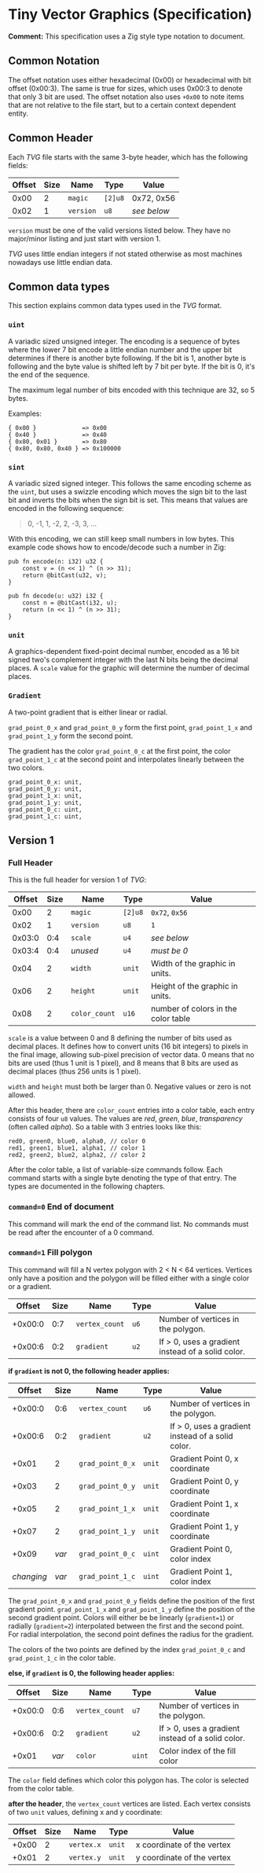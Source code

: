 # Tiny Vector Graphics (Specification)

**Comment:** This specification uses a Zig style type notation to document.

## Common Notation

The offset notation uses either hexadecimal (0x00) or hexadecimal with bit offset (0x00:3). The same is true for sizes, which uses 0x00:3 to denote that only 3 bit are used. The offset notation also uses `+0x00` to note items that are not relative to the file start, but to a certain context dependent entity.

## Common Header
 
Each *TVG* file starts with the same 3-byte header, which has the following fields:

| Offset | Size | Name      | Type    | Value       |
|--------|------|-----------|---------|-------------|
| 0x00   |    2 | `magic`   | `[2]u8` | 0x72, 0x56  |
| 0x02   |    1 | `version` | `u8`    | *see below* |

`version` must be one of the valid versions listed below. They have no major/minor listing and just start with version 1.

*TVG* uses little endian integers if not stated otherwise as most machines nowadays use little endian data.

## Common data types

This section explains common data types used in the *TVG* format.

### `uint`
A variadic sized unsigned integer. The encoding is a sequence of bytes where the lower 7 bit encode a little endian number and the upper bit determines if there is another byte following. If the bit is 1, another byte is following and the byte value is shifted left by 7 bit per byte. If the bit is 0, it's the end of the sequence.

The maximum legal number of bits encoded with this technique are 32, so 5 bytes.

Examples:
```zig
{ 0x00 }             => 0x00
{ 0x40 }             => 0x40
{ 0x80, 0x01 }       => 0x80
{ 0x80, 0x80, 0x40 } => 0x100000
```

### `sint`
A variadic sized signed integer. This follows the same encoding scheme as the `uint`, but uses a swizzle encoding which moves the sign bit to the last bit and inverts the bits when the sign bit is set. This means that values are encoded in the following sequence:

> 0, -1, 1, -2, 2, -3, 3, ...

With this encoding, we can still keep small numbers in low bytes. This example code shows how to encode/decode such a number in Zig:

```zig
pub fn encode(n: i32) u32 {
    const v = (n << 1) ^ (n >> 31);
    return @bitCast(u32, v);
}

pub fn decode(u: u32) i32 {
    const n = @bitCast(i32, u);
    return (n << 1) ^ (n >> 31);
}
```

### `unit`
A graphics-dependent fixed-point decimal number, encoded as a 16 bit signed two's complement integer with the last N bits being the decimal places.
A `scale` value for the graphic will determine the number of decimal places.

### `Gradient`

A two-point gradient that is either linear or radial.

`grad_point_0_x` and `grad_point_0_y` form the first point, `grad_point_1_x` and `grad_point_1_y` form the second point.

The gradient has the color `grad_point_0_c` at the first point, the color `grad_point_1_c` at the second point and interpolates linearly between the two colors.

```zig
grad_point_0_x: unit,
grad_point_0_y: unit,
grad_point_1_x: unit,
grad_point_1_y: unit,
grad_point_0_c: uint,
grad_point_1_c: uint,
```

## Version 1

### Full Header

This is the full header for version 1 of *TVG*:

| Offset | Size | Name           | Type    | Value                               |
|--------|------|----------------|---------|-------------------------------------|
| 0x00   |    2 | `magic`        | `[2]u8` | `0x72`, `0x56`                      |
| 0x02   |    1 | `version`      | `u8`    | `1`                                 |
| 0x03:0 |  0:4 | `scale`        | `u4`    | *see below*                         |
| 0x03:4 |  0:4 | *unused*       | `u4`    | *must be 0*                         |
| 0x04   |    2 | `width`        | `unit`  | Width of the graphic in units.      |
| 0x06   |    2 | `height`       | `unit`  | Height of the graphic in units.     |
| 0x08   |    2 | `color_count`  | `u16`   | number of colors in the color table |

`scale` is a value between 0 and 8 defining the number of bits used as decimal places.
It defines how to convert units (16 bit integers) to pixels in the final image, allowing
sub-pixel precision of vector data. 0 means that no bits are used (thus 1 unit is 1 pixel),
and 8 means that 8 bits are used as decimal places (thus 256 units is 1 pixel).

`width` and `height` must both be larger than 0. Negative values or zero is not allowed.

After this header, there are `color_count` entries into a color table, each entry consists of four `u8` values.
The values are *red*, *green*, *blue*, *transparency* (often called *alpha*). So a table with 3 entries looks like this:

```zig
red0, green0, blue0, alpha0, // color 0
red1, green1, blue1, alpha1, // color 1
red2, green2, blue2, alpha2, // color 2
```

After the color table, a list of variable-size commands follow. Each command starts with a single byte denoting the type of that entry. The types are documented in the following chapters.

### `command=0` End of document

This command will mark the end of the command list. No commands must be read after the encounter of a 0 command.

### `command=1` Fill polygon

This command will fill a N vertex polygon with 2 < N < 64 vertices. Vertices only have a position and the polygon will be filled either
with a single color or a gradient.

| Offset  | Size | Name           | Type    | Value                                              |
|---------|------|----------------|---------|----------------------------------------------------|
| +0x00:0 |  0:7 | `vertex_count` | `u6`    | Number of vertices in the polygon.                 |
| +0x00:6 |  0:2 | `gradient`     | `u2`    | If > 0, uses a gradient instead of a solid color.  |

**if `gradient` is not 0, the following header applies:**

| Offset     | Size  | Name             | Type    | Value                                              |
|------------|-------|------------------|---------|----------------------------------------------------|
| +0x00:0    |  0:6  | `vertex_count`   | `u6`    | Number of vertices in the polygon.                 |
| +0x00:6    |  0:2  | `gradient`       | `u2`    | If > 0, uses a gradient instead of a solid color.  |
| +0x01      |    2  | `grad_point_0_x` | `unit`  | Gradient Point 0, x coordinate                     |
| +0x03      |    2  | `grad_point_0_y` | `unit`  | Gradient Point 0, y coordinate                     |
| +0x05      |    2  | `grad_point_1_x` | `unit`  | Gradient Point 1, x coordinate                     |
| +0x07      |    2  | `grad_point_1_y` | `unit`  | Gradient Point 1, y coordinate                     |
| +0x09      | *var* | `grad_point_0_c` | `uint`  | Gradient Point 0, color index                      |
| *changing* | *var* | `grad_point_1_c` | `uint`  | Gradient Point 1, color index                      |

The `grad_point_0_x` and `grad_point_0_y` fields define the position of the first gradient point.
`grad_point_1_x` and `grad_point_1_y` define the position of the second gradient point. Colors will either be
be linearly (`gradient=1`) or radially (`gradient=2`) interpolated between the first and the second point.
For radial interpolation, the second point defines the radius for the gradient.

The colors of the two points are defined by the index `grad_point_0_c` and `grad_point_1_c` in the color table.

**else, if `gradient` is 0, the following header applies:**

| Offset     | Size  | Name             | Type    | Value                                              |
|------------|-------|------------------|---------|----------------------------------------------------|
| +0x00:0    |  0:6  | `vertex_count`   | `u7`    | Number of vertices in the polygon.                 |
| +0x00:6    |  0:2  | `gradient`       | `u2`    | If > 0, uses a gradient instead of a solid color.  |
| +0x01      | *var* | `color`          | `uint`  | Color index of the fill color                      |

The `color` field defines which color this polygon has. The color is selected from the color table.

**after the header**, the `vertex_count` vertices are listed. Each vertex consists of two `unit` values, defining x and y coordinate:

| Offset     | Size  | Name             | Type    | Value                                              |
|------------|-------|------------------|---------|----------------------------------------------------|
| +0x00      |    2  | `vertex.x`       | `unit`  | x coordinate of the vertex                         |
| +0x01      |    2  | `vertex.y`       | `unit`  | y coordinate of the vertex                         |

